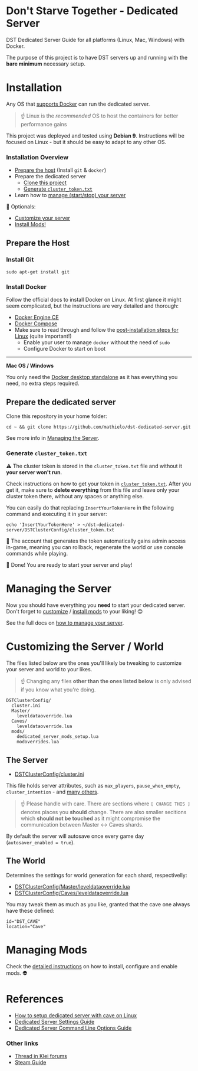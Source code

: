 # Don't Starve Together - Dedicated Server

DST Dedicated Server Guide for all platforms (Linux, Mac, Windows) with Docker.

The purpose of this project is to have DST servers up and running with the **bare minimum** necessary setup.

# Installation

Any OS that [supports Docker](https://docs.docker.com/engine/installation/#supported-platforms) can run the dedicated server.

>:point_up: Linux is the _recommended_ OS to host the containers for better performance gains

This project was deployed and tested using **Debian 9**. Instructions will be focused on Linux - but it should be easy to adapt to any other OS.

### Installation Overview

* [Prepare the host](#prepare-the-host) (Install `git` & `docker`)
* Prepare the dedicated server
  * [Clone this project](#prepare-the-dedicated-server)
  * [Generate `cluster_token.txt`](#generate-cluster_tokentxt)
* Learn how to [manage (start/stop) your server](#managing-the-server)

:cherries: Optionals:
* [Customize your server](#customizing-the-server--world)
* [Install Mods!](#managing-mods)

## Prepare the Host

### Install Git

    sudo apt-get install git

### Install Docker

Follow the official docs to install Docker on Linux. At first glance it might seem complicated, but the instructions are very detailed and thorough:

* [Docker Engine CE](https://docs.docker.com/engine/installation/linux/docker-ce/debian/#set-up-the-repository)
* [Docker Compose](https://docs.docker.com/compose/install/#install-compose)
* Make sure to read through and follow the [post-installation steps for Linux](https://docs.docker.com/engine/installation/linux/linux-postinstall/) (quite important!)
  * Enable your user to manage `docker` without the need of `sudo`
  * Configure Docker to start on boot

---

**Mac OS / Windows**

You only need the [Docker desktop standalone](https://docs.docker.com/engine/installation/#desktop) as it has everything you need, no extra steps required.

## Prepare the dedicated server

Clone this repository in your home folder:

    cd ~ && git clone https://github.com/mathielo/dst-dedicated-server.git

See more info in [Managing the Server](./ManagingTheServer.md).

### Generate `cluster_token.txt`

:warning: The cluster token is stored in the `cluster_token.txt` file and without it **your server won't run**.

Check instructions on how to get your token in [`cluster_token.txt`](./DSTClusterConfig/cluster_token.txt). After you get it, make sure to **delete everything** from this file and leave only your cluster token there, without any spaces or anything else.

You can easily do that replacing `InsertYourTokenHere` in the following command and executing it in your server:

    echo 'InsertYourTokenHere' > ~/dst-dedicated-server/DSTClusterConfig/cluster_token.txt

:closed_lock_with_key: The account that generates the token automatically gains admin access in-game, meaning you can rollback, regenerate the world or use console commands while playing.

:rainbow: Done! You are ready to start your server and play!

# Managing the Server

Now you should have everything you **need** to start your dedicated server. Don't forget to [customize](#customizing-the-server--world) / [install mods](#managing-mods) to your liking! :blush:

See the full docs on [how to manage your server](./ManagingTheServer.md).

# Customizing the Server / World

The files listed below are the ones you'll likely be tweaking to customize your server and world to your likes.

> :point_up: Changing any files **other than the ones listed below** is only advised if you know what you're doing.

```
DSTClusterConfig/
  cluster.ini
  Master/
    leveldataoverride.lua
  Caves/
    leveldataoverride.lua
  mods/
    dedicated_server_mods_setup.lua
    modoverrides.lua
```

## The Server

* [DSTClusterConfig/cluster.ini](./DSTClusterConfig/cluster.ini)

This file holds server attributes, such as `max_players`, `pause_when_empty`, `cluster_intention` - and [many others](https://forums.kleientertainment.com/topic/64552-dedicated-server-settings-guide/).

> :point_up: Please handle with care. There are sections where `[ CHANGE THIS ]` denotes places you **should** change. There are also smaller secitions which **should not be touched** as it might compromise the communication between Master <-> Caves shards.

By default the server will autosave once every game day (`autosaver_enabled = true`).

## The World

Determines the settings for world generation for each shard, respectivelly:

* [DSTClusterConfig/Master/leveldataoverride.lua](./DSTClusterConfig/Master/leveldataoverride.lua)
* [DSTClusterConfig/Caves/leveldataoverride.lua](./DSTClusterConfig/Caves/leveldataoverride.lua)

You may tweak them as much as you like, granted that the cave one always have these defined:

    id="DST_CAVE"
    location="Cave"

# Managing Mods

Check the [detailed instructions](./DSTClusterConfig/mods) on how to install, configure and enable mods. :alien:

# References

* [How to setup dedicated server with cave on Linux](http://steamcommunity.com/sharedfiles/filedetails/?id=590565473)
* [Dedicated Server Settings Guide](https://forums.kleientertainment.com/topic/64552-dedicated-server-settings-guide/)
* [Dedicated Server Command Line Options Guide](https://forums.kleientertainment.com/topic/64743-dedicated-server-command-line-options-guide/)

### Other links

* [Thread in Klei forums](https://forums.kleientertainment.com/topic/84574-dedicated-server-setup-guide-on-any-platform-windowsmaclinux-with-docker/)
* [Steam Guide](http://steamcommunity.com/sharedfiles/filedetails/?id=1206742951)
